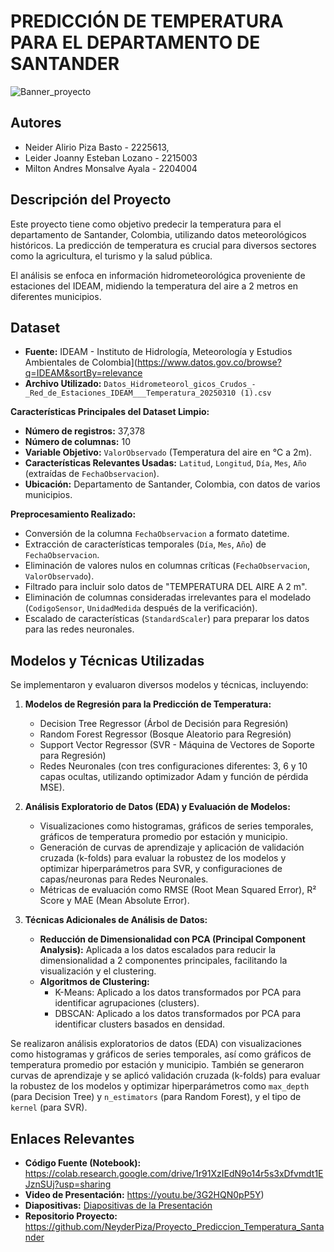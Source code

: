 # PREDICCIÓN DE TEMPERATURA PARA EL DEPARTAMENTO DE SANTANDER

![Banner_proyecto](https://github.com/user-attachments/assets/6def4232-7fb2-49bf-910f-84432e954ad3)


##  Autores
 - Neider Alirio Piza Basto - 2225613,
 - Leider Joanny Esteban Lozano - 2215003 
 - Milton Andres Monsalve Ayala - 2204004


##  Descripción del Proyecto
Este proyecto tiene como objetivo predecir la temperatura para el departamento de Santander, Colombia, utilizando datos meteorológicos históricos. La predicción de temperatura es crucial para diversos sectores como la agricultura, el turismo y la salud pública.

El análisis se enfoca en información hidrometeorológica proveniente de estaciones del IDEAM, midiendo la temperatura del aire a 2 metros en diferentes municipios.

##  Dataset

- **Fuente:** IDEAM - Instituto de Hidrología, Meteorología y Estudios Ambientales de Colombia](https://www.datos.gov.co/browse?q=IDEAM&sortBy=relevance
- **Archivo Utilizado:** `Datos_Hidrometeorol_gicos_Crudos_-_Red_de_Estaciones_IDEAM___Temperatura_20250310 (1).csv`

**Características Principales del Dataset Limpio:**
- **Número de registros:** 37,378
- **Número de columnas:** 10
- **Variable Objetivo:** `ValorObservado` (Temperatura del aire en °C a 2m).
- **Características Relevantes Usadas:** `Latitud`, `Longitud`, `Día`, `Mes`, `Año` (extraídas de `FechaObservacion`).
- **Ubicación:** Departamento de Santander, Colombia, con datos de varios municipios.

**Preprocesamiento Realizado:**
*   Conversión de la columna `FechaObservacion` a formato datetime.
*   Extracción de características temporales (`Día`, `Mes`, `Año`) de `FechaObservacion`.
*   Eliminación de valores nulos en columnas críticas (`FechaObservacion`, `ValorObservado`).
*   Filtrado para incluir solo datos de "TEMPERATURA DEL AIRE A 2 m".
*   Eliminación de columnas consideradas irrelevantes para el modelado (`CodigoSensor`, `UnidadMedida` después de la verificación).
*   Escalado de características (`StandardScaler`) para preparar los datos para las redes neuronales.

##  Modelos y Técnicas Utilizadas
Se implementaron y evaluaron diversos modelos y técnicas, incluyendo:

1.  **Modelos de Regresión para la Predicción de Temperatura:**
    *   Decision Tree Regressor (Árbol de Decisión para Regresión)
    *   Random Forest Regressor (Bosque Aleatorio para Regresión)
    *   Support Vector Regressor (SVR - Máquina de Vectores de Soporte para Regresión)
    *   Redes Neuronales (con tres configuraciones diferentes: 3, 6 y 10 capas ocultas, utilizando optimizador Adam y función de pérdida MSE).

2.  **Análisis Exploratorio de Datos (EDA) y Evaluación de Modelos:**
    *   Visualizaciones como histogramas, gráficos de series temporales, gráficos de temperatura promedio por estación y municipio.
    *   Generación de curvas de aprendizaje y aplicación de validación cruzada (k-folds) para evaluar la robustez de los modelos y optimizar hiperparámetros para SVR, y configuraciones de capas/neuronas para Redes Neuronales.
    *   Métricas de evaluación como RMSE (Root Mean Squared Error), R² Score y MAE (Mean Absolute Error).

3.  **Técnicas Adicionales de Análisis de Datos:**
    *   **Reducción de Dimensionalidad con PCA (Principal Component Analysis):** Aplicada a los datos escalados para reducir la dimensionalidad a 2 componentes principales, facilitando la visualización y el clustering.
    *   **Algoritmos de Clustering:**
        *   K-Means: Aplicado a los datos transformados por PCA para identificar agrupaciones (clusters).
        *   DBSCAN: Aplicado a los datos transformados por PCA para identificar clusters basados en densidad.


Se realizaron análisis exploratorios de datos (EDA) con visualizaciones como histogramas y gráficos de series temporales, así como gráficos de temperatura promedio por estación y municipio. También se generaron curvas de aprendizaje y se aplicó validación cruzada (k-folds) para evaluar la robustez de los modelos y optimizar hiperparámetros como `max_depth` (para Decision Tree) y `n_estimators` (para Random Forest), y el tipo de `kernel` (para SVR).


##  Enlaces Relevantes
- **Código Fuente (Notebook):** https://colab.research.google.com/drive/1r91XzIEdN9o14r5s3xDfvmdt1EJznSUj?usp=sharing
- **Video de Presentación:** https://youtu.be/3G2HQN0pP5Y)
- **Diapositivas:** [Diapositivas de la Presentación](https://github.com/NeyderPiza/Proyecto_Prediccion_Temperatura_Santander/blob/main/Prediccion-de-Temperatura-en-Santander-Colombia%20(1).pdf)
- **Repositorio Proyecto:** https://github.com/NeyderPiza/Proyecto_Prediccion_Temperatura_Santander
<!--
**Dependencias Principales:**
- pandas
- numpy
- matplotlib
- seaborn
- scikit-learn
  -->
